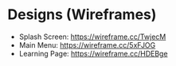 # Designs (Wireframes)
- Splash Screen: https://wireframe.cc/TwjecM
- Main Menu: https://wireframe.cc/5xFJOG
- Learning Page: https://wireframe.cc/HDEBge
